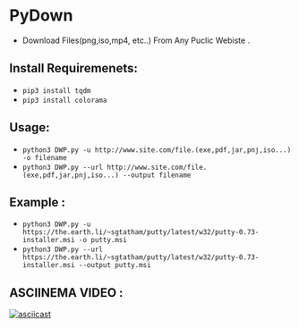 # PyDown

- Download Files(png,iso,mp4, etc..) From Any Puclic Webiste .

## Install Requiremenets:

- ```pip3 install tqdm```
- ```pip3 install colorama```

## Usage:

- ```python3 DWP.py -u http://www.site.com/file.(exe,pdf,jar,pnj,iso...) -o filename```
- ```python3 DWP.py --url http://www.site.com/file.(exe,pdf,jar,pnj,iso...) --output filename```

## Example :
	
- ```python3 DWP.py -u https://the.earth.li/~sgtatham/putty/latest/w32/putty-0.73-installer.msi -o putty.msi```
- ```python3 DWP.py --url https://the.earth.li/~sgtatham/putty/latest/w32/putty-0.73-installer.msi --output putty.msi```

## ASCIINEMA VIDEO :
[![asciicast](https://user-images.githubusercontent.com/38563357/85048413-2fdffb80-b18b-11ea-9142-40ed4b19e124.jpg)](https://asciinema.org/a/S5JjHM7eG27d1Izmwx265qbQb)
